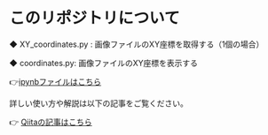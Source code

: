 # このリポジトリについて

◆ XY_coordinates.py : 画像ファイルのXY座標を取得する（1個の場合）

◆ coordinates.py: 画像ファイルのXY座標を表示する

👉[ipynbファイルはこちら](https://github.com/iwakazusuwa/ipynb_oordinates)


詳しい使い方や解説は以下の記事をご覧ください。

👉 [Qiitaの記事はこちら](https://qiita.com/iwakazusuwa/items/cdd97b44ef74572e3b8a)

